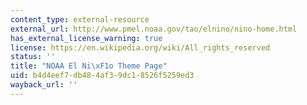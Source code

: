 ```yaml
---
content_type: external-resource
external_url: http://www.pmel.noaa.gov/tao/elnino/nino-home.html
has_external_license_warning: true
license: https://en.wikipedia.org/wiki/All_rights_reserved
status: ''
title: "NOAA El Ni\xF1o Theme Page"
uid: b4d4eef7-db48-4af3-9dc1-8526f5259ed3
wayback_url: ''
---
```


